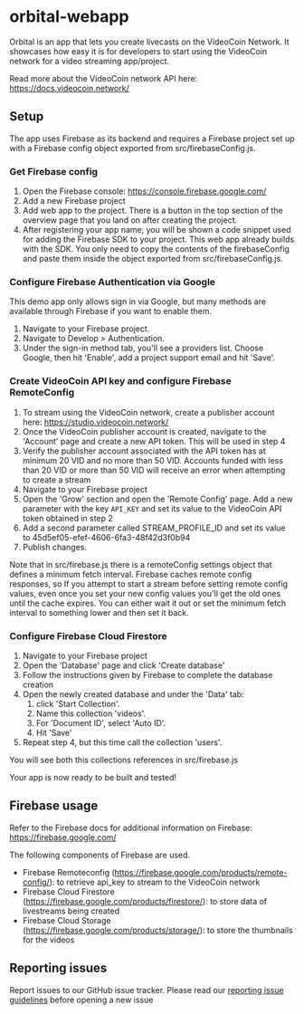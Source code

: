 # orbital-webapp

Orbital is an app that lets you create livecasts on the VideoCoin Network. It showcases how easy it is for developers to start using the VideoCoin network for a video streaming app/project.

Read more about the VideoCoin network API here: https://docs.videocoin.network/

  
## Setup
The app uses Firebase as its backend and requires a Firebase project set up with a Firebase config object exported from src/firebaseConfig.js.

### Get Firebase config 
1. Open the Firebase console: https://console.firebase.google.com/
2. Add a new Firebase project
3. Add web app to the project. There is a button in the top section of the overview page that you land on after creating the project.
4. After registering your app name, you will be shown a code snippet used for adding the Firebase SDK to your project. This web app already builds with the SDK.
You only need to copy the contents of the firebaseConfig and paste them inside the object exported from src/firebaseConfig.js.

### Configure Firebase Authentication via Google

This demo app only allows sign in via Google, but many methods are available through Firebase if you want to enable them.

1. Navigate to your Firebase project.
2. Navigate to Develop > Authentication.
3. Under the sign-in method tab, you'll see a providers list. Choose Google, then hit 'Enable', add a project support email and hit 'Save'.

### Create VideoCoin API key and configure Firebase RemoteConfig
1. To stream using the VideoCoin network, create a publisher account here: https://studio.videocoin.network/
2. Once the VideoCoin publisher account is created, navigate to the 'Account' page and create a new API token. This will be used in step 4
3. Verify the publisher account associated with the API token has at minimum 20 VID and no more than 50 VID. Accounts funded with less than 20 VID or more than 50 VID will receive an error when attempting to create a stream
4. Navigate to your Firebase project
5. Open the 'Grow' section and open the 'Remote Config' page. Add a new parameter with the key `API_KEY` and set its value to the VideoCoin API token obtained in step 2 
6. Add a second parameter called STREAM_PROFILE_ID and set its value to 45d5ef05-efef-4606-6fa3-48f42d3f0b94 
7. Publish changes.

Note that in src/firebase.js there is a remoteConfig settings object that defines a minimum fetch interval. Firebase caches remote config responses, so If you attempt to start a stream before setting
remote config values, even once you set your new config values you'll get the old ones until the cache expires. You can either wait it out or set the minimum fetch interval to something lower and then set it back.

### Configure Firebase Cloud Firestore
1. Navigate to your Firebase project
2. Open the 'Database' page and click 'Create database'
3. Follow the instructions given by Firebase to complete the database creation
4. Open the newly created database and under the 'Data' tab:
    1. click 'Start Collection'. 
    2. Name this collection 'videos'.
    3. For 'Document ID', select 'Auto ID'. 
    4. Hit 'Save'
5. Repeat step 4, but this time call the collection 'users'. 

You will see both this collections references in src/firebase.js

Your app is now ready to be built and tested!

## Firebase usage
Refer to the Firebase docs for additional information on Firebase: https://firebase.google.com/

The following components of Firebase are used.
* Firebase Remoteconfig (https://firebase.google.com/products/remote-config/): to retrieve api_key to stream to the VideoCoin network
* Firebase Cloud Firestore (https://firebase.google.com/products/firestore/): to store data of livestreams being created
* Firebase Cloud Storage (https://firebase.google.com/products/storage/): to store the thumbnails for the videos

## Reporting issues
Report issues to our GitHub issue tracker. Please read our [reporting issue guidelines](.github/reporting_issues.md) before opening a new issue
